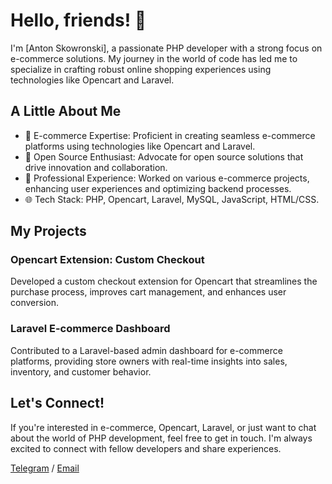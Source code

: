 # Hello, friends! 👋

I'm [Anton Skowronski], a passionate PHP developer with a strong focus on e-commerce solutions. My journey in the world of code has led me to specialize in crafting robust online shopping experiences using technologies like Opencart and Laravel.

## A Little About Me

- 🛒 E-commerce Expertise: Proficient in creating seamless e-commerce platforms using technologies like Opencart and Laravel.
- 🚀 Open Source Enthusiast: Advocate for open source solutions that drive innovation and collaboration.
- 💼 Professional Experience: Worked on various e-commerce projects, enhancing user experiences and optimizing backend processes.
- 🌐 Tech Stack: PHP, Opencart, Laravel, MySQL, JavaScript, HTML/CSS.

## My Projects

### Opencart Extension: Custom Checkout

Developed a custom checkout extension for Opencart that streamlines the purchase process, improves cart management, and enhances user conversion.

### Laravel E-commerce Dashboard

Contributed to a Laravel-based admin dashboard for e-commerce platforms, providing store owners with real-time insights into sales, inventory, and customer behavior.
## Let's Connect!

If you're interested in e-commerce, Opencart, Laravel, or just want to chat about the world of PHP development, feel free to get in touch. I'm always excited to connect with fellow developers and share experiences.

[Telegram](https://t.me/an_skw)
/
[Email](mailto:info@webhome.kz)
<!---
Antonlark/Antonlark is a ✨ special ✨ repository because its `README.md` (this file) appears on your GitHub profile.
You can click the Preview link to take a look at your changes.
--->
